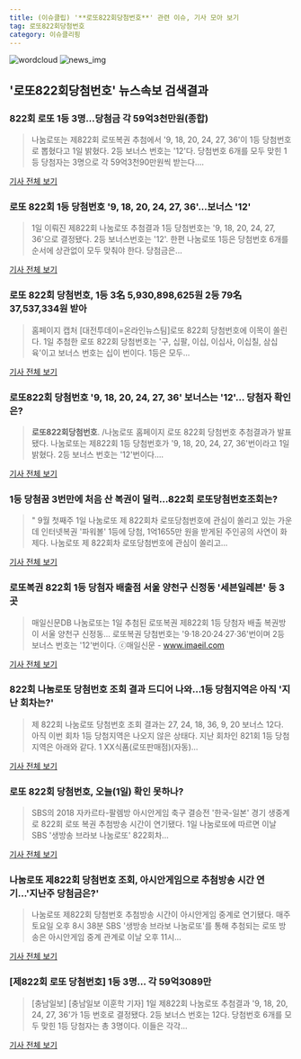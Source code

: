 ```yaml
---
title: (이슈클립) '**로또822회당첨번호**' 관련 이슈, 기사 모아 보기
tag: 로또822회당첨번호
category: 이슈클리핑
---
```

![wordcloud](https://s3.ap-northeast-2.amazonaws.com/lyrics101-wordcloud/2018-09-02-1535847076.png)
![news_img](https://user-images.githubusercontent.com/42597476/44507050-1206f400-a6e4-11e8-8d98-7ffbfebb353f.png)
## **'**로또822회당첨번호**'** 뉴스속보 검색결과
### 822회 로또 1등 3명…당첨금 각 59억3천만원(종합)

>나눔로또는 제822회 로또복권 추첨에서 '9, 18, 20, 24, 27, 36'이 1등 당첨번호로 뽑혔다고 1일 밝혔다. 2등 보너스 번호는 '12'다. 당첨번호 6개를 모두 맞힌 1등 당첨자는 3명으로 각 59억3천90만원씩 받는다....

<a href="http://app.yonhapnews.co.kr/YNA/Basic/SNS/r.aspx?c=AKR20180901064451002&did=1195m" target="_blank">기사 전체 보기</a>

### 로또 822회 1등 당첨번호 '9, 18, 20, 24, 27, 36'...보너스 '12'

>1일 이뤄진 제822회 나눔로또 추첨결과 1등 당첨번호는 '9, 18, 20, 24, 27, 36'으로 결정됐다. 2등 보너스번호는 '12'. 한편 나눔로또 1등은 당첨번호 6개를 순서에 상관없이 모두 맞춰야 한다. 당첨금은...

<a href="http://www.headlinejeju.co.kr/?mod=news&act=articleView&idxno=343753" target="_blank">기사 전체 보기</a>

### 로또 822회 당첨번호, 1등 3名 5,930,898,625원 2등 79名 37,537,334원 받아

>홈페이지 캡처 [대전투데이=온라인뉴스팀]로또 822회 당첨번호에 이목이 쏠린다. 1일 추첨한 로또 822회 당첨번호는 '구, 십팔, 이십, 이십사, 이십칠, 삼십육'이고 보너스 번호는 십이 번이다. 1등은 모두...

<a href="http://www.daejeontoday.com/news/articleView.html?idxno=511183" target="_blank">기사 전체 보기</a>

### 로또822회 당첨번호 '9, 18, 20, 24, 27, 36' 보너스는 '12'… 당첨자 확인은?

>**로또822회당첨번호**. /나눔로또 홈페이지  로또 822회 당첨번호 추첨결과가 발표됐다.  나눔로또는 제822회 1등 당첨번호가 '9, 18, 20, 24, 27, 36'번이라고 1일 밝혔다.   2등 보너스 번호는 '12'번이다....

<a href="http://www.kyeongin.com/main/view.php?key=20180901002353299" target="_blank">기사 전체 보기</a>

### 1등 당첨꿈 3번만에 처음 산 복권이 덜컥…822회 로또당첨번호조회는?

>" 9월 첫째주 1일 나눔로또 제 822회차 로또당첨번호에 관심이 쏠리고 있는 가운데 인터넷복권 '파워볼' 1등에 당첨, 1억1655만 원을 받게된 주인공의 사연이 화제다. 나눔로또 제 822회차 로또당첨번호에 관심이 쏠리고...

<a href="http://www.mediapen.com/news/view/379784" target="_blank">기사 전체 보기</a>

### 로또복권 822회 1등 당첨자 배출점 서울 양천구 신정동 '세븐일레븐' 등 3곳

>매일신문DB 나눔로또는 1일 추첨된 로또복권 제822회 1등 당첨자 배출 복권방이 서울 양천구 신정동... 로또복권 당첨번호는 '9·18·20·24·27·36'번이며 2등 보너스 번호는 '12'번이다. ⓒ매일신문 - www.imaeil.com

<a href="http://news.imaeil.com/Economy/2018090200592873624" target="_blank">기사 전체 보기</a>

### 822회 나눔로또 당첨번호 조회 결과 드디어 나와…1등 당첨지역은 아직 '지난 회차는?'

>제 822회 나눔로또 당첨번호 조회 결과는 27, 24, 18, 36, 9, 20 보너스 12다.   아직 이번 회차 1등 당첨지역은 나오지 않은 상태다.   지난 회차인 821회 1등 당첨지역은 아래와 같다. 1    XX식품(로또판매점)(자동)...

<a href="http://www.topstarnews.net/news/articleView.html?idxno=475065" target="_blank">기사 전체 보기</a>

### 로또 822회 당첨번호, 오늘(1일) 확인 못하나?

>SBS의 2018 자카르타-팔렘방 아시안게임 축구 결승전 '한국-일본' 경기 생중계로 822회 로또 복권 추첨방송 시간이 연기됐다. 1일 나눔로또에 따르면 이날 SBS '생방송 브라보 나눔로또' 822회차...

<a href="http://www.hkbs.co.kr/news/articleView.html?idxno=482119" target="_blank">기사 전체 보기</a>

### 나눔로또 제822회 당첨번호 조회, 아시안게임으로 추첨방송 시간 연기…'지난주 당첨금은?'

>나눔로또 제822회 당첨번호 추첨방송 시간이 아시안게임 중계로 연기됐다. 매주 토요일 오후 8시 38분 SBS '생방송 브라보 나눔로또'를 통해 추첨되는 로또 방송은 아시안게임 중계 관계로 이날 오후 11시...

<a href="http://www.topstarnews.net/news/articleView.html?idxno=475027" target="_blank">기사 전체 보기</a>

### [제822회 로또 당첨번호] 1등 3명… 각 59억3089만

>[충남일보] [충남일보 이훈학 기자] 1일 제822회 나눔로또 추첨결과 '9, 18, 20, 24, 27, 36'가 1등 번호로 결정됐다. 2등 보너스 번호는 12다. 당첨번호 6개를 모두 맞힌 1등 당첨자는 총 3명이다. 이들은 각각...

<a href="http://www.chungnamilbo.com/news/articleView.html?idxno=462655" target="_blank">기사 전체 보기</a>


